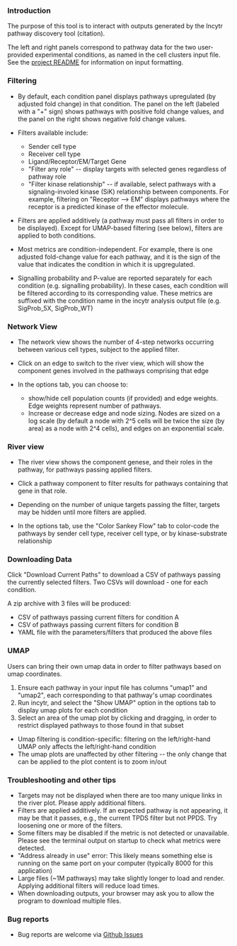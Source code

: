 ### Introduction

The purpose of this tool is to interact with outputs generated by the Incytr pathway discovery tool (citation). 

The left and right panels correspond to pathway data for the two user-provided experimental conditions, as named in the cell clusters input file. See the [project README](https://github.com/cellsignal/incytr-viz/blob/main/README.md) for information on input formatting.

### Filtering

- By default, each condition panel displays pathways upregulated (by adjusted fold change) in that condition. The panel on the left (labeled with a "+" sign) shows pathways with positive fold change values, and the panel on the right shows negative fold change values. 

- Filters available include:

  - Sender cell type
  - Receiver cell type
  - Ligand/Receptor/EM/Target Gene
  - "Filter any role" -- display targets with selected genes regardless of pathway role
  - "Filter kinase relationship" -- if available, select pathways with a signaling-involed kinase (SiK) relationship between components. For example, filtering on "Receptor --> EM" displays pathways where the receptor is a predicted kinase of the effector molecule.

- Filters are applied additively (a pathway must pass all filters in order to be displayed). Except for UMAP-based filtering (see below), filters are applied to both conditions. 

- Most metrics are condition-independent. For example, there is one adjusted fold-change value for each pathway, and it is the sign of the value that indicates the condition in which it is upgregulated.

- Signalling probability and P-value are reported separately for each condition (e.g. signalling probability). In these cases, each condition will be filtered according to its corresponding value. These metrics are suffixed with the condition name in the incytr analysis output file (e.g. SigProb_5X, SigProb_WT)


### Network View

- The network view shows the number of 4-step networks occurring between various cell types, subject to the applied filter.

- Click on an edge to switch to the river view, which will show the component genes involved in the pathways comprising that edge

- In the options tab, you can choose to:
  - show/hide cell population counts (if provided) and edge weights. Edge weights represent number of pathways.
  - Increase or decrease edge and node sizing. Nodes are sized on a log scale (by default a node with 2^5 cells will be twice the size (by area) as a node with 2^4 cells), and edges on an exponential scale.

### River view

- The river view shows the component genese, and their roles in the pathway, for pathways passing applied filters.

- Click a pathway component to filter results for pathways containing that gene in that role.
- Depending on the number of unique targets passing the filter, targets may be hidden until more filters are applied.
- In the options tab, use the "Color Sankey Flow" tab to color-code the pathways by sender cell type, receiver cell type, or by kinase-substrate relationship

### Downloading Data

Click "Download Current Paths" to download a CSV of pathways passing the currently selected filters. Two CSVs will download - one for each condition. 

A zip archive with 3 files will be produced:

- CSV of pathways passing current filters for condition A
- CSV of pathways passing current filters for condition B
- YAML file with the parameters/filters that produced the above files

### UMAP

Users can bring their own umap data in order to filter pathways based on umap coordinates.

1) Ensure each pathway in your input file has columns "umap1" and "umap2", each corresponding to that pathway's umap coordinates
2) Run incytr, and select the "Show UMAP" option in the options tab to display umap plots for each condition
3) Select an area of the umap plot by clicking and dragging, in order to restrict displayed pathways to those found in that subset

- Umap filtering is condition-specific: filtering on the left/right-hand UMAP only affects the left/right-hand condition
- The umap plots are unaffected by other filtering -- the only change that can be applied to the plot content is to zoom in/out


### Troubleshooting and other tips

- Targets may not be displayed when there are too many unique links in the river plot. Please apply additional filters.
- Filters are applied additively. If an expected pathway is not appearing, it may be that it passes, e.g.,  the current TPDS filter but not PPDS. Try loosening one or more of the filters.
- Some filters may be disabled if the metric is not detected or unavailable. Please see the terminal output on startup to check what metrics were detected.
- "Address already in use" error: This likely means something else is running on the same port on your computer (typically 8000 for this application) 
- Large files (~1M pathways) may take slightly longer to load and render. Applying additional filters will reduce load times. 
- When downloading outputs, your browser may ask you to allow the program to download multiple files.

### Bug reports
- Bug reports are welcome via [Github Issues](https://github.com/cellsignal/incytr-viz/issues)
